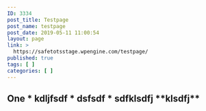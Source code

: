 ```yaml
---
ID: 3334
post_title: Testpage
post_name: testpage
post_date: 2019-05-11 11:00:54
layout: page
link: >
  https://safetotsstage.wpengine.com/testpage/
published: true
tags: [ ]
categories: [ ]
---
```

## One * kdljfsdf * dsfsdf * sdfklsdfj \*\*klsdfj\*\*  